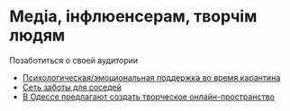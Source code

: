 # Медіа, інфлюенсерам, творчім людям

Позаботиться о своей аудитории

* [Психологическая/эмоциональная поддержка во время карантина](proekti/psychological-support/)
* [Сеть заботы для соседей](proekti/dostavka-produktov-i-medikamentov/)
* [В Одессе предлагают создать творческое онлайн-пространство](https://www.youtube.com/watch?v=YRBPhGujWHc)

